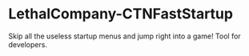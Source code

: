 # LethalCompany-CTNFastStartup
 Skip all the useless startup menus and jump right into a game! Tool for developers.
